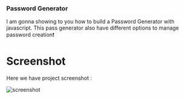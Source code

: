 
### Password Generator
I am gonna showing to you how to build a Password Generator with javascript. This pass generator also have different options to manage password creation❗️

# Screenshot
Here we have project screenshot :

![screenshot](screenshot.jpg)